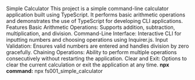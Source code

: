 Simple Calculator
This project is a simple command-line calculator application built using TypeScript. It performs basic arithmetic operations and demonstrates the use of TypeScript for developing CLI applications.
Features
Basic Arithmetic Operations:
Supports addition, subtraction, multiplication, and division.
Command-Line Interface:
Interactive CLI for inputting numbers and choosing operations using Inquirer.js.
Input Validation:
Ensures valid numbers are entered and handles division by zero gracefully.
Chaining Operations:
Ability to perform multiple operations consecutively without restarting the application.
Clear and Exit:
Options to clear the current calculation or exit the application at any time.
**npx command:**
npx fs001_simple_calculator
